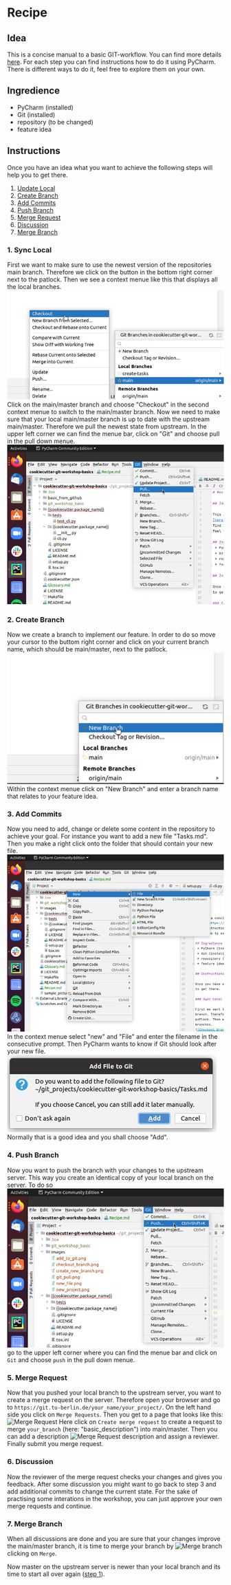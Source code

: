 # Recipe

## Idea

This is a concise manual to a basic GIT-workflow. You can find more details
[here](https://guides.github.com/introduction/flow/). For each step you can 
find instructions how to do it using PyCharm. There is different ways to do it,
feel free to explore them on your own.

## Ingredience
 * PyCharm (installed)
 * Git (installed)
 * repository (to be changed)
 * feature idea

## Instructions

Once you have an idea what you want to achieve the following steps will help you
to get there.

1. [Update Local](#1-sync-local)
2. [Create Branch](#2-create-branch)
3. [Add Commits](#3-add-commits)
4. [Push Branch](#4-push-branch)
5. [Merge Request](#5-merge-request)
6. [Discussion](#6-discussion)
7. [Merge Branch](#7-merge-branch)


<a name="sync"></a>
### 1. Sync Local

First we want to make sure to use the newest version of the repositories main
branch. Therefore we click on the button in the bottom right corner next to the
patlock. Then we see a context menue like this that displays all the local 
branches.
![Checkout Branch](images/checkout_branch.png)
Click on the main/master branch and choose "Checkout" in the second context 
menue to switch to the main/master branch.
Now we need to make sure that your local main/master branch is up to date with
the upstream main/master. Therefore we pull the newest state from upstream. In 
the upper left corner we can find the menue bar, click on "Git" and choose pull
in the pull down menue.
![Git Pull](images/git_pull.png)

<a name="branch"></a>
### 2. Create Branch

Now we create a branch to implement our feature. In order to do so move your 
cursor to the buttom right corner and click on your current branch name, 
which should be main/master, next to the patlock.
![Create Branch](images/create_new_branch.png)
Within the context menue click on "New Branch" and enter a branch name that
relates to your feature idea.

<a name="commit"></a>
### 3. Add Commits

Now you need to add, change or delete some content in the repository to achieve
your goal. For instance you want to add a new file "Tasks.md". Then you make a
right click onto the folder that should contain your new file.
![Create new file](images/new_file.png)
In the context menue select "new" and "File" and enter the filename in the 
consecutive prompt. Then PyCharm wants to know if Git should look after your
new file.
![Add to Git](images/add_to_git.png)
Normally that is a good idea and you shall choose "Add".

<a name="push"></a>
### 4. Push Branch

Now you want to push the branch with your changes to the upstream server. This
way you create an identical copy of your local branch on the server. To do so
![Git Push](images/git_push.png)
go to the upper left corner where you can find the menue bar and click on `Git`
and choose `push` in the pull down menue.

<a name="request"></a>
### 5. Merge Request
Now that you pushed your local branch to the upstream server, you want to create
a merge request on the server. Therefore open your browser and go to 
`https://git.tu-berlin.de/your_name/your_project/`. On the left hand side you
click on `Merge Requests`. Then you get to a page that looks like this:
![Merge Request](images/merge_request.png)
Here click on `Create merge request` to create a request to merge `your_branch`
(here: "basic_description") into main/master. Then you can add a description
![Merqe Request description](images/merge_request2.png)
and assign a reviewer. Finally submit you merge request.


<a name="discussion"></a>
### 6. Discussion

Now the reviewer of the merge request checks your changes and gives you
feedback. After some discussion you might want to go back to step 3 and add 
additional commits to change the current state. For the sake of practising 
some interations in the workshop, you can just approve your own merge requests
and continue.

<a name="merge"></a>
### 7. Merge Branch

When all discussions are done and you are sure that your changes improve the
main/master branch, it is time to merge your branch by
![Merge branch](images/final_merge.png)
clicking on `Merge`. 


Now master on the upstream server is newer than your local branch and its time
to start all over again ([step 1](#local)).



